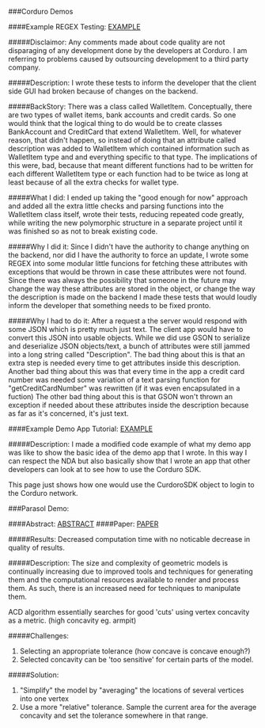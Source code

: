 
###Corduro Demos

####Example REGEX Testing:
[EXAMPLE](https://github.com/sitting-duck/stuff/blob/master/Java%20Dev/REGEX%20Practice/src/REGEXPracticeTests.java)

#####Disclaimor: 
Any comments made about code quality are not disparaging of any development done by the developers at Corduro. I am referring to problems caused by
outsourcing development to a third party company.

#####Description:
I wrote these tests to inform the developer that the client side GUI had broken because of changes on the backend.  

#####BackStory:
There was a class called WalletItem.  Conceptually, there are two types of wallet items, bank accounts and credit cards.
So one would think that the logical thing to do would be to create classes BankAccount and CreditCard that extend WalletItem.
Well, for whatever reason, that didn't happen, so instead of doing that an attribute called description was added
to WalletItem which contained information such as WalletItem type and and everything specific to that type. The implications of this were, 
bad, because that meant different functions had to be written for each different WalletItem type or each function had to be twice as long at least
because of all the extra checks for wallet type.

#####What I did:
I ended up taking the "good enough for now" approach and  added all the extra little checks and parsing functions into the WalletItem class itself, 			wrote their tests, reducing repeated code greatly, while writing the new polymorphic structure in a separate project until it was finished so as not to 		break existing code.

#####Why I did it:
Since I didn't have the authority to change anything on the backend, nor did I have the authority to force an update, I wrote some 
REGEX into some modular little funcions for fetching these attributes with exceptions that would be thrown in case these attributes were not found.
Since there was always the possibility that someone in the future may change the way these attributes are stored in the object, or change the way
the description is made on the backend I made these tests that would loudly inform the developer that something needs to be fixed pronto.

#####Why I had to do it:
After a request a the server would respond with some JSON which is pretty much just text.  The client app would have to convert this JSON into 
usable objects.  While we did use GSON to serialize and deserialize JSON objects/text, a bunch of attributes were still jammed into a long string 
called "Description". The bad thing about this is that an extra step is needed every time to get attributes inside this description.  Another bad 
thing about this was that every time in the app a credit card number was needed some variation of a text parsing function for "getCreditCardNumber" was 		rewritten (if it was even encapsulated in a fuction) The other bad thing about this is that GSON won't thrown an exception if needed about these 			attributes inside the description because as far as it's concerned, it's just text.

	


####Example Demo App Tutorial:
[EXAMPLE](https://github.com/sitting-duck/stuff/blob/master/Android%20Dev/Corduro%20Demo%20App/app/src/main/java/com/corduro/corduropaymobilesdkdemoapp/login/CorduroLoginActivity.java)

#####Description: 
I made a modified code example of what my demo app was like to show the basic idea of the demo app that I wrote.  In this way I can respect the NDA but
also basically show that I wrote an app that other developers can look at to see how to use the Corduro SDK. 

This page just shows how one would use the CurdoroSDK object to login to the Corduro network.

###Parasol Demo:

####Abstract:
[ABSTRACT](https://parasol.tamu.edu/people/atharp/project.php)
####Paper:
[PAPER](https://parasol.tamu.edu/people/atharp/rp.pdf)

#####Results: 
Decreased computation time with no noticable decrease in quality of results.

#####Description:
The size and complexity of geometric models is continually increasing due to improved tools and techniques for generating them and the computational 			resources available to render and process them. As such, there is an increased need for techniques to manipulate them.

ACD algorithm essentially searches for good 'cuts' using vertex concavity as a metric. (high concavity eg. armpit)

#####Challenges:
1. Selecting an appropriate tolerance (how concave is concave enough?)
2. Selected concavity can be 'too sensitive' for certain parts of the model.

#####Solution:
1. "Simplify" the model by "averaging" the locations of several vertices into one vertex
2. Use a more "relative" tolerance. Sample the current area for the average concavity and set the tolerance somewhere in that range.


	
